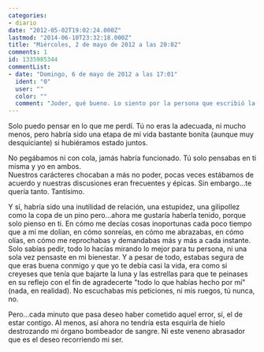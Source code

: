```yaml
---
categories:
- diario
date: "2012-05-02T19:02:24.000Z"
lastmod: "2014-06-10T23:32:18.000Z"
title: "Miércoles, 2 de mayo de 2012 a las 20:02"
comments: 1
id: 1335985344
commentList:
- date: "Domingo, 6 de mayo de 2012 a las 17:01"
  ident: "0"
  user: ""
  color: ""
  comment: "Joder, qué bueno. Lo siento por la persona que escribió la entrada aunque he de decirle que seguro que habrá mejores errores en su vida. x)"
---
```


Solo puedo pensar en lo que me perdí. Tú no eras la adecuada, ni mucho menos, pero habría sido una etapa de mi vida bastante bonita (aunque muy desquiciante) si hubiéramos estado juntos.  
  
No pegábamos ni con cola, jamás habría funcionado. Tú solo pensabas en ti misma y yo en ambos.  
Nuestros carácteres chocaban a más no poder, pocas veces estábamos de acuerdo y nuestras discusiones eran frecuentes y épicas. Sin embargo...te quería tanto. Tantísimo.   
  
Y sí, habría sido una inutilidad de relación, una estupidez, una gilipollez como la copa de un pino pero...ahora me gustaría haberla tenido, porque solo pienso en ti. En cómo me decías cosas inoportunas cada poco tiempo que a mí me dolían, en cómo sonreías, en cómo me abrazabas, en cómo olías, en cómo me reprochabas y demandabas más y más a cada instante. Solo sabías pedir, todo lo hacías mirando lo mejor para tu persona, ni una sola vez pensaste en mi bienestar. Y a pesar de todo, estabas segura de que eras buena conmigo y que yo te debía casi la vida, era como si creyeses que tenía que bajarte la luna y las estrellas para que te peinases en su reflejo con el fin de agradecerte "todo lo que habías hecho por mí" (nada, en realidad). No escuchabas mis peticiones, ni mis ruegos, tú nunca, no.  
  
Pero...cada minuto que pasa deseo haber cometido aquel error, sí, el de estar contigo. Al menos, así ahora no tendría esta esquirla de hielo destrozando mi órgano bombeador de sangre. Ni este veneno abrasador que es el deseo recorriendo mi ser.